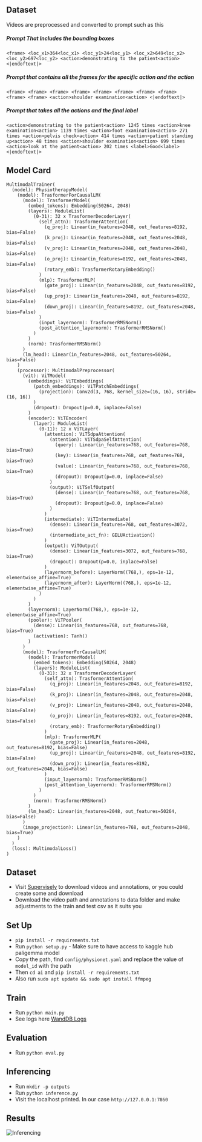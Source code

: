 ## Dataset

Videos are preprocessed and converted to prompt such as this

##### Prompt That Includes the bounding boxes

`<frame> <loc_x1>364<loc_x1> <loc_y1>24<loc_y1> <loc_x2>649<loc_x2> <loc_y2>697<loc_y2> <action>demonstrating to the patient<action> <|endoftext|>
`

##### Prompt that contains all the frames for the specific action and the action
`<frame> <frame> <frame> <frame> <frame> <frame> <frame> <frame> <frame> <frame> <action>shoulder examination<action> <|endoftext|>
`

##### Prompt that takes all the actions and the final label
`<action>demonstrating to the patient<action> 1245 times <action>knee examination<action> 1139 times <action>foot examination<action> 271 times <action>pelvis check<action> 414 times <action>patient standing up<action> 48 times <action>shoulder examination<action> 699 times <action>look at the patient<action> 202 times <label>Good<label><|endoftext|>
`


## Model Card
```
MultimodalTrainer(
  (model): PhysiotherapyModel(
    (model): TrasformerForCausalLM(
      (model): TrasformerModel(
        (embed_tokens): Embedding(50264, 2048)
        (layers): ModuleList(
          (0-31): 32 x TrasformerDecoderLayer(
            (self_attn): TrasformerAttention(
              (q_proj): Linear(in_features=2048, out_features=8192, bias=False)
              (k_proj): Linear(in_features=2048, out_features=2048, bias=False)
              (v_proj): Linear(in_features=2048, out_features=2048, bias=False)
              (o_proj): Linear(in_features=8192, out_features=2048, bias=False)
              (rotary_emb): TrasformerRotaryEmbedding()
            )
            (mlp): TrasformerMLP(
              (gate_proj): Linear(in_features=2048, out_features=8192, bias=False)
              (up_proj): Linear(in_features=2048, out_features=8192, bias=False)
              (down_proj): Linear(in_features=8192, out_features=2048, bias=False)
            )
            (input_layernorm): TrasformerRMSNorm()
            (post_attention_layernorm): TrasformerRMSNorm()
          )
        )
        (norm): TrasformerRMSNorm()
      )
      (lm_head): Linear(in_features=2048, out_features=50264, bias=False)
    )
    (processor): MultimodalPreprocessor(
      (vit): ViTModel(
        (embeddings): ViTEmbeddings(
          (patch_embeddings): ViTPatchEmbeddings(
            (projection): Conv2d(3, 768, kernel_size=(16, 16), stride=(16, 16))
          )
          (dropout): Dropout(p=0.0, inplace=False)
        )
        (encoder): ViTEncoder(
          (layer): ModuleList(
            (0-11): 12 x ViTLayer(
              (attention): ViTSdpaAttention(
                (attention): ViTSdpaSelfAttention(
                  (query): Linear(in_features=768, out_features=768, bias=True)
                  (key): Linear(in_features=768, out_features=768, bias=True)
                  (value): Linear(in_features=768, out_features=768, bias=True)
                  (dropout): Dropout(p=0.0, inplace=False)
                )
                (output): ViTSelfOutput(
                  (dense): Linear(in_features=768, out_features=768, bias=True)
                  (dropout): Dropout(p=0.0, inplace=False)
                )
              )
              (intermediate): ViTIntermediate(
                (dense): Linear(in_features=768, out_features=3072, bias=True)
                (intermediate_act_fn): GELUActivation()
              )
              (output): ViTOutput(
                (dense): Linear(in_features=3072, out_features=768, bias=True)
                (dropout): Dropout(p=0.0, inplace=False)
              )
              (layernorm_before): LayerNorm((768,), eps=1e-12, elementwise_affine=True)
              (layernorm_after): LayerNorm((768,), eps=1e-12, elementwise_affine=True)
            )
          )
        )
        (layernorm): LayerNorm((768,), eps=1e-12, elementwise_affine=True)
        (pooler): ViTPooler(
          (dense): Linear(in_features=768, out_features=768, bias=True)
          (activation): Tanh()
        )
      )
      (model): TrasformerForCausalLM(
        (model): TrasformerModel(
          (embed_tokens): Embedding(50264, 2048)
          (layers): ModuleList(
            (0-31): 32 x TrasformerDecoderLayer(
              (self_attn): TrasformerAttention(
                (q_proj): Linear(in_features=2048, out_features=8192, bias=False)
                (k_proj): Linear(in_features=2048, out_features=2048, bias=False)
                (v_proj): Linear(in_features=2048, out_features=2048, bias=False)
                (o_proj): Linear(in_features=8192, out_features=2048, bias=False)
                (rotary_emb): TrasformerRotaryEmbedding()
              )
              (mlp): TrasformerMLP(
                (gate_proj): Linear(in_features=2048, out_features=8192, bias=False)
                (up_proj): Linear(in_features=2048, out_features=8192, bias=False)
                (down_proj): Linear(in_features=8192, out_features=2048, bias=False)
              )
              (input_layernorm): TrasformerRMSNorm()
              (post_attention_layernorm): TrasformerRMSNorm()
            )
          )
          (norm): TrasformerRMSNorm()
        )
        (lm_head): Linear(in_features=2048, out_features=50264, bias=False)
      )
      (image_projection): Linear(in_features=768, out_features=2048, bias=True)
    )
  )
  (loss): MultimodalLoss()
)
```



## Dataset
- Visit [Supervisely](https://app.supervisely.com/share-links/fbZrAAZNLtOOLvWbIm8pLWr29dm6HbI7KX22mh9iW5HuV1EH4VmfdQcvuHZKrLqi) to download videos and annotations, or you could create some and download
- Download the video path and annotations to data folder and make adjustments to the train and test csv as it suits you


## Set Up
- `pip install -r requirements.txt`
- Run `python setup.py` - Make sure to have access to kaggle hub paligemma model
- Copy the path, find `config/physionet.yaml` and replace the value of `model_id` with the path
- Then `cd ai` and `pip install -r requirements.txt`
- Also run `sudo apt update && sudo apt install ffmpeg`


## Train
- Run `python main.py`
- See logs here [WandDB Logs](https://wandb.ai/vicksemmanuel58/physionet?nw=nwuservicksemmanuel58)

## Evaluation
- Run `python eval.py`

## Inferencing
- Run `mkdir -p outputs`
- Run `python inference.py`
- Visit the localhost printed. In our case `http://127.0.0.1:7860`


## Results

![Inferencing](https://res.cloudinary.com/vickie/image/upload/v1736125606/iytnitvxicozrqzkvsgs.gif)
